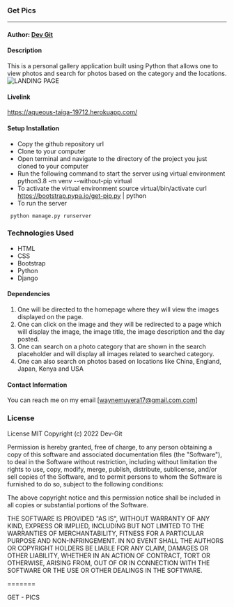 ### **Get Pics**

****
#### Author: [Dev Git](https://github.com/Developer-Gitonga)

#### **Description**
This is a personal gallery application built using Python that allows one to view photos and search for photos based on the category and the locations.
![LANDING PAGE](home.png)


#### Livelink
https://aqueous-taiga-19712.herokuapp.com/



#### Setup Installation
* Copy the github repository url
* Clone to your computer
* Open terminal and navigate to the directory of the project you just cloned to your computer
* Run the following command to start the server using virtual environment
python3.8 -m venv --without-pip virtual
* To activate the virtual environment
source virtual/bin/activate
curl https://bootstrap.pypa.io/get-pip.py | python
* To run the server

``` python manage.py runserver```

### Technologies Used

* HTML
* CSS
* Bootstrap
* Python
* Django

#### Dependencies

1. One will be directed to the homepage where they will view the images displayed on the page.
2. One can  click on the image and they will be redirected to a page which will display the image, the image title, the image description and the day posted.
3. One can search on a photo category that are shown in the search placeholder and will display all images related to searched category.
4. One can also search on photos based on locations like China, England, Japan, Kenya and USA

#### Contact Information

You can reach me on my email [waynemuyera17@gmail.com.com]



### License

License
MIT Copyright (c) 2022 Dev-Git

Permission is hereby granted, free of charge, to any person obtaining a copy of this software and associated documentation files (the "Software"), to deal in the Software without restriction, including without limitation the rights to use, copy, modify, merge, publish, distribute, sublicense, and/or sell copies of the Software, and to permit persons to whom the Software is furnished to do so, subject to the following conditions:

The above copyright notice and this permission notice shall be included in all copies or substantial portions of the Software.

THE SOFTWARE IS PROVIDED "AS IS", WITHOUT WARRANTY OF ANY KIND, EXPRESS OR IMPLIED, INCLUDING BUT NOT LIMITED TO THE WARRANTIES OF MERCHANTABILITY, FITNESS FOR A PARTICULAR PURPOSE AND NON-INFRINGEMENT. IN NO EVENT SHALL THE AUTHORS OR COPYRIGHT HOLDERS BE LIABLE FOR ANY CLAIM, DAMAGES OR OTHER LIABILITY, WHETHER IN AN ACTION OF CONTRACT, TORT OR OTHERWISE, ARISING FROM, OUT OF OR IN CONNECTION WITH THE SOFTWARE OR THE USE OR OTHER DEALINGS IN THE SOFTWARE.

=======

GET - PICS
